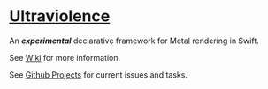 # [Ultraviolence](https://github.com/schwa/Ultraviolence)

An _**experimental**_ declarative framework for Metal rendering in Swift.

See [Wiki](https://github.com/schwa/Ultraviolence/wiki) for more information.

See [Github Projects](https://github.com/users/schwa/projects/7) for current issues and tasks.
